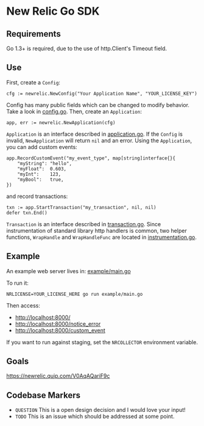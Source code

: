 # New Relic Go SDK

## Requirements

Go 1.3+ is required, due to the use of http.Client's Timeout field.

## Use

First, create a `Config`:

```
cfg := newrelic.NewConfig("Your Application Name", "YOUR_LICENSE_KEY")
```

Config has many public fields which can be changed to modify behavior.  Take a look in [config.go](api/config.go).  Then, create an `Application`:

```
app, err := newrelic.NewApplication(cfg)
```

`Application` is an interface described in [application.go](api/application.go).  If the `Config` is invalid, `NewApplication` will return `nil` and an error.  Using the `Application`, you can add custom events:

```
app.RecordCustomEvent("my_event_type", map[string]interface{}{
	"myString": "hello",
	"myFloat":  0.603,
	"myInt":    123,
	"myBool":   true,
})
```

and record transactions:

```
txn := app.StartTransaction("my_transaction", nil, nil)
defer txn.End()
```

`Transaction` is an interface described in [transaction.go](api/transaction.go).  Since instrumentation of standard library http handlers is common, two helper functions, `WrapHandle` and `WrapHandleFunc` are located in [instrumentation.go](instrumentation.go).

## Example

An example web server lives in: [example/main.go](./example/main.go)

To run it:

```
NRLICENSE=YOUR_LICENSE_HERE go run example/main.go
```

Then access:
* [http://localhost:8000/](http://localhost:8000/)
* [http://localhost:8000/notice_error](http://localhost:8000/notice_error)
* [http://localhost:8000/custom_event](http://localhost:8000/custom_event)

If you want to run against staging, set the `NRCOLLECTOR` environment variable.

## Goals

https://newrelic.quip.com/V0AqAQariF9c

## Codebase Markers

* `QUESTION` This is a open design decision and I would love your input!
* `TODO`  This is an issue which should be addressed at some point.
